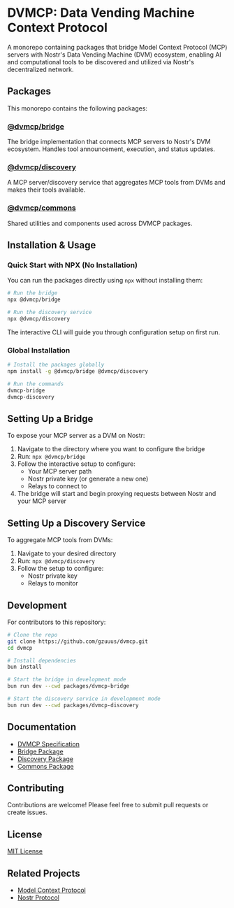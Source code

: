# DVMCP: Data Vending Machine Context Protocol

A monorepo containing packages that bridge Model Context Protocol (MCP) servers with Nostr's Data Vending Machine (DVM) ecosystem, enabling AI and computational tools to be discovered and utilized via Nostr's decentralized network.

## Packages

This monorepo contains the following packages:

### [@dvmcp/bridge](./packages/dvmcp-bridge)
The bridge implementation that connects MCP servers to Nostr's DVM ecosystem. Handles tool announcement, execution, and status updates.

### [@dvmcp/discovery](./packages/dvmcp-discovery)
A MCP server/discovery service that aggregates MCP tools from DVMs and makes their tools available.

### [@dvmcp/commons](./packages/dvmcp-commons)
Shared utilities and components used across DVMCP packages.

## Installation & Usage

### Quick Start with NPX (No Installation)

You can run the packages directly using `npx` without installing them:

```bash
# Run the bridge
npx @dvmcp/bridge

# Run the discovery service
npx @dvmcp/discovery
```

The interactive CLI will guide you through configuration setup on first run.

### Global Installation

```bash
# Install the packages globally
npm install -g @dvmcp/bridge @dvmcp/discovery

# Run the commands
dvmcp-bridge
dvmcp-discovery
```

## Setting Up a Bridge

To expose your MCP server as a DVM on Nostr:

1. Navigate to the directory where you want to configure the bridge
2. Run: `npx @dvmcp/bridge`
3. Follow the interactive setup to configure:
   - Your MCP server path
   - Nostr private key (or generate a new one)
   - Relays to connect to
4. The bridge will start and begin proxying requests between Nostr and your MCP server

## Setting Up a Discovery Service

To aggregate MCP tools from DVMs:

1. Navigate to your desired directory
2. Run: `npx @dvmcp/discovery`
3. Follow the setup to configure:
   - Nostr private key
   - Relays to monitor

## Development

For contributors to this repository:

```bash
# Clone the repo
git clone https://github.com/gzuuus/dvmcp.git
cd dvmcp

# Install dependencies
bun install

# Start the bridge in development mode
bun run dev --cwd packages/dvmcp-bridge

# Start the discovery service in development mode
bun run dev --cwd packages/dvmcp-discovery
```

## Documentation

- [DVMCP Specification](./docs/dvmcp-spec.md)
- [Bridge Package](./packages/dvmcp-bridge/README.md)
- [Discovery Package](./packages/dvmcp-discovery/README.md)
- [Commons Package](./packages/dvmcp-commons/README.md)

## Contributing

Contributions are welcome! Please feel free to submit pull requests or create issues.

## License

[MIT License](LICENSE)

## Related Projects

- [Model Context Protocol](https://modelcontextprotocol.io)
- [Nostr Protocol](https://github.com/nostr-protocol/nips)